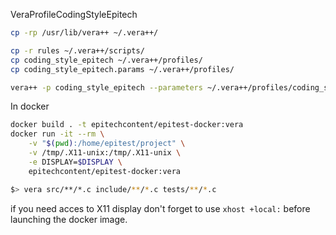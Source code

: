 VeraProfileCodingStyleEpitech

```bash
cp -rp /usr/lib/vera++ ~/.vera++/

cp -r rules ~/.vera++/scripts/
cp coding_style_epitech ~/.vera++/profiles/
cp coding_style_epitech.params ~/.vera++/profiles/

vera++ -p coding_style_epitech --parameters ~/.vera++/profiles/coding_style_epitech.params  src/**/*.c include/**/*.c tests/**/*.c
```

In docker
```bash
docker build . -t epitechcontent/epitest-docker:vera
docker run -it --rm \
    -v "$(pwd):/home/epitest/project" \
    -v /tmp/.X11-unix:/tmp/.X11-unix \
    -e DISPLAY=$DISPLAY \
    epitechcontent/epitest-docker:vera

$> vera src/**/*.c include/**/*.c tests/**/*.c
```

if you need acces to X11 display don't forget to use `xhost +local:` before launching the docker image.
